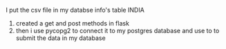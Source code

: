 I put the csv file in my databse info's table INDIA
1) created a get and post methods in flask
2) then i use pycopg2 to connect it to my postgres database and use to to submit the data in my database


